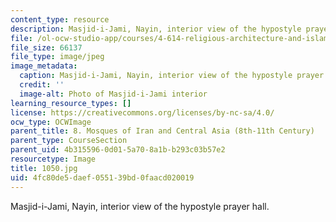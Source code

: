 ```yaml
---
content_type: resource
description: Masjid-i-Jami, Nayin, interior view of the hypostyle prayer hall.
file: /ol-ocw-studio-app/courses/4-614-religious-architecture-and-islamic-cultures-fall-2002/4fc80de5daef055139bd0faacd020019_1050.jpg
file_size: 66137
file_type: image/jpeg
image_metadata:
  caption: Masjid-i-Jami, Nayin, interior view of the hypostyle prayer hall.
  credit: ''
  image-alt: Photo of Masjid-i-Jami interior
learning_resource_types: []
license: https://creativecommons.org/licenses/by-nc-sa/4.0/
ocw_type: OCWImage
parent_title: 8. Mosques of Iran and Central Asia (8th-11th Century)
parent_type: CourseSection
parent_uid: 4b315596-0d01-5a70-8a1b-b293c03b57e2
resourcetype: Image
title: 1050.jpg
uid: 4fc80de5-daef-0551-39bd-0faacd020019
---
```

Masjid-i-Jami, Nayin, interior view of the hypostyle prayer hall.